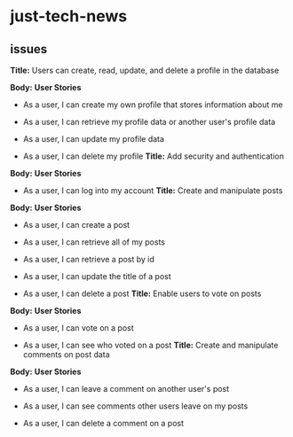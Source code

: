 # just-tech-news

## issues
**Title:**
Users can create, read, update, and delete a profile in the database

**Body:**
**User Stories**

* As a user, I can create my own profile that stores information about me

* As a user, I can retrieve my profile data or another user's profile data

* As a user, I can update my profile data

* As a user, I can delete my profile
**Title:**
Add security and authentication

**Body:**
**User Stories**

* As a user, I can log into my account
**Title:**
Create and manipulate posts

**Body:**
**User Stories**

* As a user, I can create a post

* As a user, I can retrieve all of my posts

* As a user, I can retrieve a post by id

* As a user, I can update the title of a post

* As a user, I can delete a post
**Title:**
Enable users to vote on posts

**Body:**
**User Stories**

* As a user, I can vote on a post

* As a user, I can see who voted on a post
**Title:**
Create and manipulate comments on post data

**Body:**
**User Stories**

* As a user, I can leave a comment on another user's post

* As a user, I can see comments other users leave on my posts

* As a user, I can delete a comment on a post